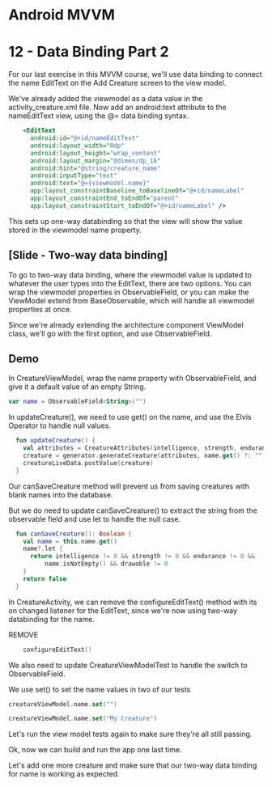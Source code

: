 # Android MVVM
# 12 - Data Binding Part 2

For our last exercise in this MVVM course, we'll use data binding to connect the name EditText on the Add Creature screen to the view model.

We've already added the viewmodel as a data value in the activity_creature.xml file. Now add an android:text attribute to the nameEditText view, using the @= data binding syntax.

```xml
    <EditText
      android:id="@+id/nameEditText"
      android:layout_width="0dp"
      android:layout_height="wrap_content"
      android:layout_margin="@dimen/dp_16"
      android:hint="@string/creature_name"
      android:inputType="text"
      android:text="@={viewmodel.name}"
      app:layout_constraintBaseline_toBaselineOf="@+id/nameLabel"
      app:layout_constraintEnd_toEndOf="parent"
      app:layout_constraintStart_toEndOf="@+id/nameLabel" />
```

This sets up one-way databinding so that the view will show the value stored in the viewmodel name property.

## [Slide - Two-way data binding]

To go to two-way data binding, where the viewmodel value is updated to whatever the user types into the EditText, there are two options. You can wrap the viewmodel properties in ObservableField, or you can make the ViewModel extend from BaseObservable, which will handle all viewmodel properties at once.

Since we're already extending the architecture component ViewModel class, we'll go with the first option, and use ObservableField.

## Demo

In CreatureViewModel, wrap the name property with ObservableField, and give it a default value of an empty String.

```kotlin
var name = ObservableField<String>("")
```

In updateCreature(), we need to use get() on the name, and use the Elvis Operator to handle null values.

```kotlin
  fun updateCreature() {
    val attributes = CreatureAttributes(intelligence, strength, endurance)
    creature = generator.generateCreature(attributes, name.get() ?: "", drawable)
    creatureLiveData.postValue(creature)
  }
```

Our canSaveCreature method will prevent us from saving creatures with blank names into the database.

But we do need to update canSaveCreature() to extract the string from the observable field and use let to handle the null case. 

```kotlin
  fun canSaveCreature(): Boolean {
    val name = this.name.get()
    name?.let {
      return intelligence != 0 && strength != 0 && endurance != 0 &&
          name.isNotEmpty() && drawable != 0
    }
    return false
  }
```

In CreatureActivity, we can remove the configureEditText() method with its on changed listener for the EditText, since we're now using two-way databinding for the name.

REMOVE

```kotlin
    configureEditText()
```

We also need to update CreatureViewModelTest to handle the switch to ObservableField.

We use set() to set the name values in two of our tests

```kotlin
creatureViewModel.name.set("")
```

```kotlin
creatureViewModel.name.set("My Creature")
```

Let's run the view model tests again to make sure they're all still passing.

Ok, now we can build and run the app one last time.

Let's add one more creature and make sure that our two-way data binding for name is working as expected.